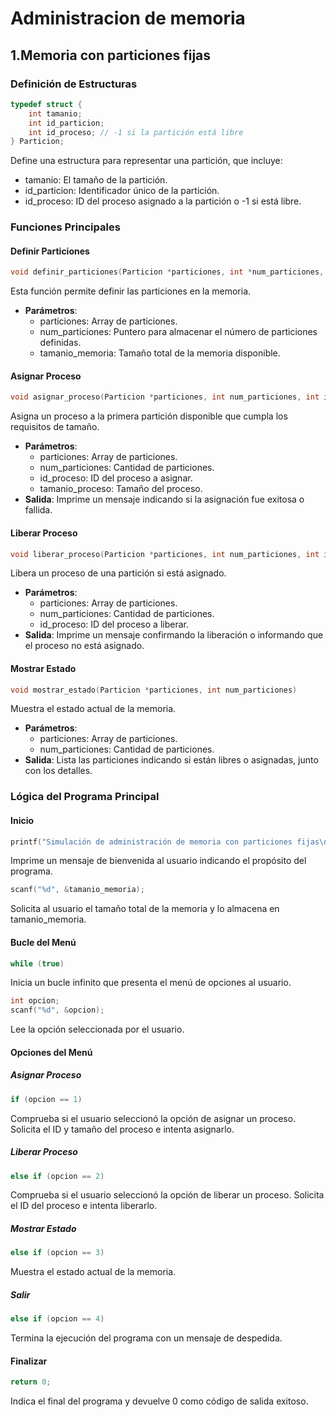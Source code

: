 # Administracion de memoria
## 1.Memoria con particiones fijas
### Definición de Estructuras

```c
typedef struct {
    int tamanio;
    int id_particion;
    int id_proceso; // -1 si la partición está libre
} Particion;
```

Define una estructura para representar una partición, que incluye:
- tamanio: El tamaño de la partición.
- id_particion: Identificador único de la partición.
- id_proceso: ID del proceso asignado a la partición o -1 si está libre.

### Funciones Principales

#### Definir Particiones

```c
void definir_particiones(Particion *particiones, int *num_particiones, int tamanio_memoria)
```

Esta función permite definir las particiones en la memoria.
- **Parámetros**:
  - particiones: Array de particiones.
  - num_particiones: Puntero para almacenar el número de particiones definidas.
  - tamanio_memoria: Tamaño total de la memoria disponible.

#### Asignar Proceso

```c
void asignar_proceso(Particion *particiones, int num_particiones, int id_proceso, int tamanio_proceso)
```

Asigna un proceso a la primera partición disponible que cumpla los requisitos de tamaño.
- **Parámetros**:
  - particiones: Array de particiones.
  - num_particiones: Cantidad de particiones.
  - id_proceso: ID del proceso a asignar.
  - tamanio_proceso: Tamaño del proceso.
- **Salida**: Imprime un mensaje indicando si la asignación fue exitosa o fallida.

#### Liberar Proceso

```c
void liberar_proceso(Particion *particiones, int num_particiones, int id_proceso)
```

Libera un proceso de una partición si está asignado.
- **Parámetros**:
  - particiones: Array de particiones.
  - num_particiones: Cantidad de particiones.
  - id_proceso: ID del proceso a liberar.
- **Salida**: Imprime un mensaje confirmando la liberación o informando que el proceso no está asignado.

#### Mostrar Estado

```c
void mostrar_estado(Particion *particiones, int num_particiones)
```

Muestra el estado actual de la memoria.
- **Parámetros**:
  - particiones: Array de particiones.
  - num_particiones: Cantidad de particiones.
- **Salida**: Lista las particiones indicando si están libres o asignadas, junto con los detalles.

### Lógica del Programa Principal

#### Inicio

```c
printf("Simulación de administración de memoria con particiones fijas\n");
```

Imprime un mensaje de bienvenida al usuario indicando el propósito del programa.

```c
scanf("%d", &tamanio_memoria);
```

Solicita al usuario el tamaño total de la memoria y lo almacena en tamanio_memoria.

#### Bucle del Menú

```c
while (true)
```
Inicia un bucle infinito que presenta el menú de opciones al usuario.

```c
int opcion;
scanf("%d", &opcion);
```

Lee la opción seleccionada por el usuario.

#### Opciones del Menú

##### Asignar Proceso

```c
if (opcion == 1)
```

Comprueba si el usuario seleccionó la opción de asignar un proceso. Solicita el ID y tamaño del proceso e intenta asignarlo.

##### Liberar Proceso

```c
else if (opcion == 2)
```

Comprueba si el usuario seleccionó la opción de liberar un proceso. Solicita el ID del proceso e intenta liberarlo.

##### Mostrar Estado

```c
else if (opcion == 3)
```

Muestra el estado actual de la memoria.

##### Salir

```c
else if (opcion == 4)
```

Termina la ejecución del programa con un mensaje de despedida.

#### Finalizar

```c
return 0;
```
Indica el final del programa y devuelve 0 como código de salida exitoso.

